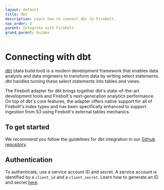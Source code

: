 ```yaml
---
layout: default
title: dbt
description: Learn how to connect dbt to Firebolt.
nav_order: 4
parent: Integrate with Firebolt
grand_parent: Guides
---
```


# Connecting with dbt

[dbt](https://www.getdbt.com) (data build tool) is a modern development framework that enables data analysts and data engineers to transform data by writing select statements. dbt handles turning these select statements into tables and views.

The Firebolt adapter for dbt brings together dbt's state-of-the-art development tools and Firebolt's next-generation analytics performance. On top of dbt's core features, the adapter offers native support for all of Firebolt's index types and has been specifically enhanced to support ingestion from S3 using Firebolt's external tables mechanics.

## To get started

We recommend you follow the guidelines for dbt integration in our [Github repository](https://github.com/firebolt-db/dbt-firebolt).

## Authentication

To authenticate, use a service account ID and secret.
A service account is identified by a `client_id` and a `client_secret`.
Learn how to generate an ID and secret [here](../managing-your-organization/service-accounts.md).